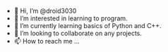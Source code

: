 - 👋 Hi, I’m @droid3030
- 👀 I’m interested in learning to program.
- 🌱 I’m currently learning basics of Python and C++.
- 💞️ I’m looking to collaborate on any projects.
- 📫 How to reach me ...

<!---
droid3030/droid3030 is a ✨ special ✨ repository because its `README.md` (this file) appears on your GitHub profile.
You can click the Preview link to take a look at your changes.
--->
